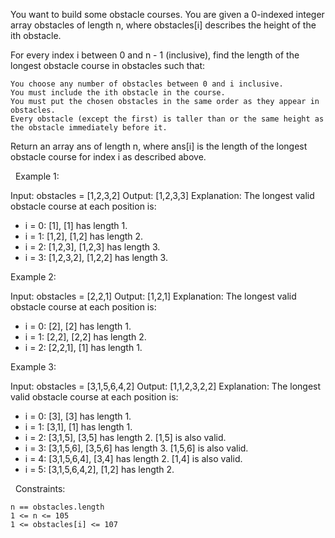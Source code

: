 You want to build some obstacle courses. You are given a 0-indexed integer array obstacles of length n, where obstacles[i] describes the height of the ith obstacle.

For every index i between 0 and n - 1 (inclusive), find the length of the longest obstacle course in obstacles such that:


	You choose any number of obstacles between 0 and i inclusive.
	You must include the ith obstacle in the course.
	You must put the chosen obstacles in the same order as they appear in obstacles.
	Every obstacle (except the first) is taller than or the same height as the obstacle immediately before it.


Return an array ans of length n, where ans[i] is the length of the longest obstacle course for index i as described above.

 
Example 1:

Input: obstacles = [1,2,3,2]
Output: [1,2,3,3]
Explanation: The longest valid obstacle course at each position is:
- i = 0: [1], [1] has length 1.
- i = 1: [1,2], [1,2] has length 2.
- i = 2: [1,2,3], [1,2,3] has length 3.
- i = 3: [1,2,3,2], [1,2,2] has length 3.


Example 2:

Input: obstacles = [2,2,1]
Output: [1,2,1]
Explanation: The longest valid obstacle course at each position is:
- i = 0: [2], [2] has length 1.
- i = 1: [2,2], [2,2] has length 2.
- i = 2: [2,2,1], [1] has length 1.


Example 3:

Input: obstacles = [3,1,5,6,4,2]
Output: [1,1,2,3,2,2]
Explanation: The longest valid obstacle course at each position is:
- i = 0: [3], [3] has length 1.
- i = 1: [3,1], [1] has length 1.
- i = 2: [3,1,5], [3,5] has length 2. [1,5] is also valid.
- i = 3: [3,1,5,6], [3,5,6] has length 3. [1,5,6] is also valid.
- i = 4: [3,1,5,6,4], [3,4] has length 2. [1,4] is also valid.
- i = 5: [3,1,5,6,4,2], [1,2] has length 2.


 
Constraints:


	n == obstacles.length
	1 <= n <= 105
	1 <= obstacles[i] <= 107

